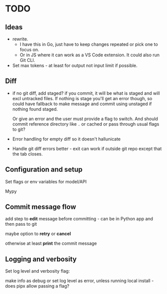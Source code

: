 # TODO

## Ideas

- rewrite.
    - I have this in Go, just have to keep changes repeated or pick one to focus on.
    - Or in JS where it can work as a VS Code extension. It could also run Git CLI.
- Set max tokens - at least for output not input limit if possible.


## Diff

- if no git diff, add staged?
    if you commit, it will be what is staged and will excl untracked files. If nothing is stage you'll get an error though,  so could have fallback to make message and commit using unstaged if nothing found staged.

    Or give an error and the user must provide a flag to switch. And should commit reference directory like `.` or cached or pass through usual flags to git?
- Error handling for empty diff so it doesn't hallunicate
- Handle git diff errors better - exit can work if outside git repo except that the tab closes.


## Configuration and setup

Set flags or env variables for model/API

Mypy


## Commit message flow

add step to **edit** message before committing - can be in Python app and then pass to git

maybe option to **retry** or **cancel**

otherwise at least **print** the commit message


## Logging and verbosity

Set log level and verbosity flag:

make info as debug
or set log level as error, unless running local install - does pipx allow passing a flag?
